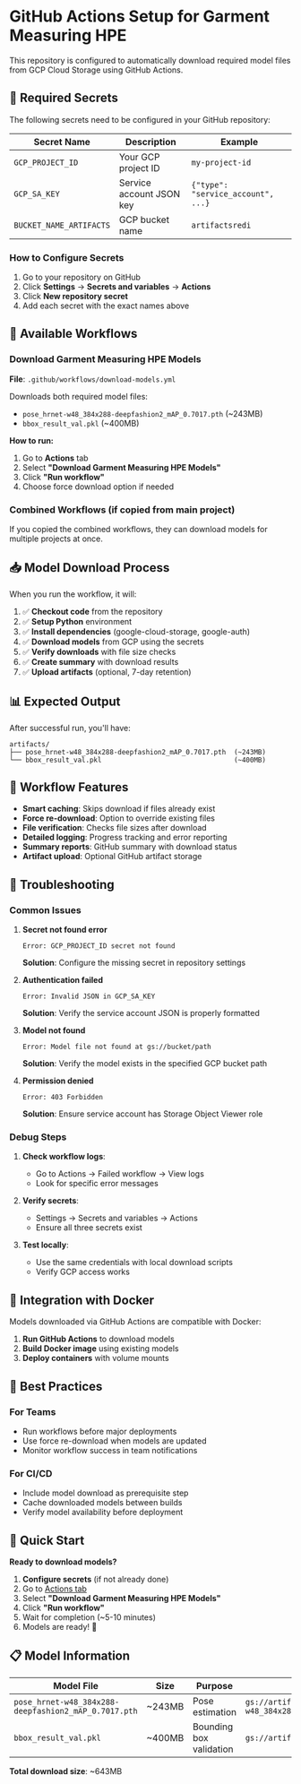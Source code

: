 # GitHub Actions Setup for Garment Measuring HPE

This repository is configured to automatically download required model files from GCP Cloud Storage using GitHub Actions.

## 🔐 Required Secrets

The following secrets need to be configured in your GitHub repository:

| Secret Name | Description | Example |
|-------------|-------------|---------|
| `GCP_PROJECT_ID` | Your GCP project ID | `my-project-id` |
| `GCP_SA_KEY` | Service account JSON key | `{"type": "service_account", ...}` |
| `BUCKET_NAME_ARTIFACTS` | GCP bucket name | `artifactsredi` |

### How to Configure Secrets

1. Go to your repository on GitHub
2. Click **Settings** → **Secrets and variables** → **Actions**
3. Click **New repository secret**
4. Add each secret with the exact names above

## 🚀 Available Workflows

### Download Garment Measuring HPE Models
**File**: `.github/workflows/download-models.yml`

Downloads both required model files:
- `pose_hrnet-w48_384x288-deepfashion2_mAP_0.7017.pth` (~243MB)
- `bbox_result_val.pkl` (~400MB)

**How to run:**
1. Go to **Actions** tab
2. Select **"Download Garment Measuring HPE Models"**
3. Click **"Run workflow"**
4. Choose force download option if needed

### Combined Workflows (if copied from main project)
If you copied the combined workflows, they can download models for multiple projects at once.

## 📥 Model Download Process

When you run the workflow, it will:

1. ✅ **Checkout code** from the repository
2. ✅ **Setup Python** environment
3. ✅ **Install dependencies** (google-cloud-storage, google-auth)
4. ✅ **Download models** from GCP using the secrets
5. ✅ **Verify downloads** with file size checks
6. ✅ **Create summary** with download results
7. ✅ **Upload artifacts** (optional, 7-day retention)

## 📊 Expected Output

After successful run, you'll have:
```
artifacts/
├── pose_hrnet-w48_384x288-deepfashion2_mAP_0.7017.pth  (~243MB)
└── bbox_result_val.pkl                                 (~400MB)
```

## 🔧 Workflow Features

- **Smart caching**: Skips download if files already exist
- **Force re-download**: Option to override existing files
- **File verification**: Checks file sizes after download
- **Detailed logging**: Progress tracking and error reporting
- **Summary reports**: GitHub summary with download status
- **Artifact upload**: Optional GitHub artifact storage

## 🐛 Troubleshooting

### Common Issues

1. **Secret not found error**
   ```
   Error: GCP_PROJECT_ID secret not found
   ```
   **Solution**: Configure the missing secret in repository settings

2. **Authentication failed**
   ```
   Error: Invalid JSON in GCP_SA_KEY
   ```
   **Solution**: Verify the service account JSON is properly formatted

3. **Model not found**
   ```
   Error: Model file not found at gs://bucket/path
   ```
   **Solution**: Verify the model exists in the specified GCP bucket path

4. **Permission denied**
   ```
   Error: 403 Forbidden
   ```
   **Solution**: Ensure service account has Storage Object Viewer role

### Debug Steps

1. **Check workflow logs**:
   - Go to Actions → Failed workflow → View logs
   - Look for specific error messages

2. **Verify secrets**:
   - Settings → Secrets and variables → Actions
   - Ensure all three secrets exist

3. **Test locally**:
   - Use the same credentials with local download scripts
   - Verify GCP access works

## 🔄 Integration with Docker

Models downloaded via GitHub Actions are compatible with Docker:

1. **Run GitHub Actions** to download models
2. **Build Docker image** using existing models
3. **Deploy containers** with volume mounts

## 🎯 Best Practices

### For Teams
- Run workflows before major deployments
- Use force re-download when models are updated
- Monitor workflow success in team notifications

### For CI/CD
- Include model download as prerequisite step
- Cache downloaded models between builds
- Verify model availability before deployment

## 🎉 Quick Start

**Ready to download models?**

1. **Configure secrets** (if not already done)
2. Go to [Actions tab](../../actions)
3. Select **"Download Garment Measuring HPE Models"**
4. Click **"Run workflow"**
5. Wait for completion (~5-10 minutes)
6. Models are ready! 🚀

## 📋 Model Information

| Model File | Size | Purpose | GCP Location |
|------------|------|---------|--------------|
| `pose_hrnet-w48_384x288-deepfashion2_mAP_0.7017.pth` | ~243MB | Pose estimation | `gs://artifactsredi/models/pose_hrnet-w48_384x288-deepfashion2_mAP_0.7017.pth` |
| `bbox_result_val.pkl` | ~400MB | Bounding box validation | `gs://artifactsredi/models/bbox_result_val.pkl` |

**Total download size**: ~643MB 